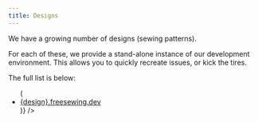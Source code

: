 ```yaml
---
title: Designs
---
```


We have a growing number of designs (sewing patterns).
 
For each of these, we provide a stand-alone instance of our development environment.
This allows you to quickly recreate issues, or kick the tires.

The full list is below:

<ul>
  <DesignIterator component={({design}) => (
    <li>
      <a href={`https://${design}.freesewing.dev/`}>
        {design}.freesewing.dev
      </a>
    </li>
  )} />
</ul>
